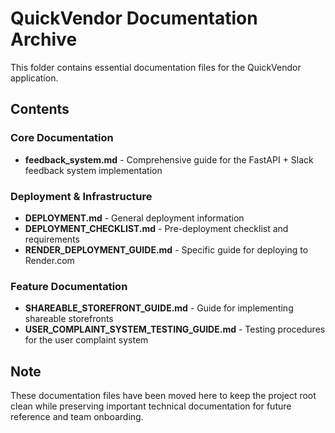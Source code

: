# QuickVendor Documentation Archive

This folder contains essential documentation files for the QuickVendor application.

##  Contents

### Core Documentation
- **feedback_system.md** - Comprehensive guide for the FastAPI + Slack feedback system implementation

### Deployment & Infrastructure
- **DEPLOYMENT.md** - General deployment information
- **DEPLOYMENT_CHECKLIST.md** - Pre-deployment checklist and requirements
- **RENDER_DEPLOYMENT_GUIDE.md** - Specific guide for deploying to Render.com

### Feature Documentation
- **SHAREABLE_STOREFRONT_GUIDE.md** - Guide for implementing shareable storefronts
- **USER_COMPLAINT_SYSTEM_TESTING_GUIDE.md** - Testing procedures for the user complaint system

##  Note

These documentation files have been moved here to keep the project root clean while preserving important technical documentation for future reference and team onboarding.
